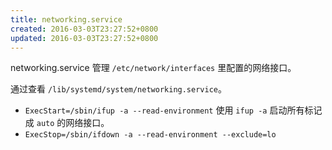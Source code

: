 ```yaml
---
title: networking.service
created: 2016-03-03T23:27:52+0800
updated: 2016-03-03T23:27:52+0800
---
```



networking.service 管理 `/etc/network/interfaces` 里配置的网络接口。

通过查看 `/lib/systemd/system/networking.service`。

- `ExecStart=/sbin/ifup -a --read-environment` 使用 `ifup -a` 启动所有标记成 `auto` 的网络接口。
- `ExecStop=/sbin/ifdown -a --read-environment --exclude=lo`
